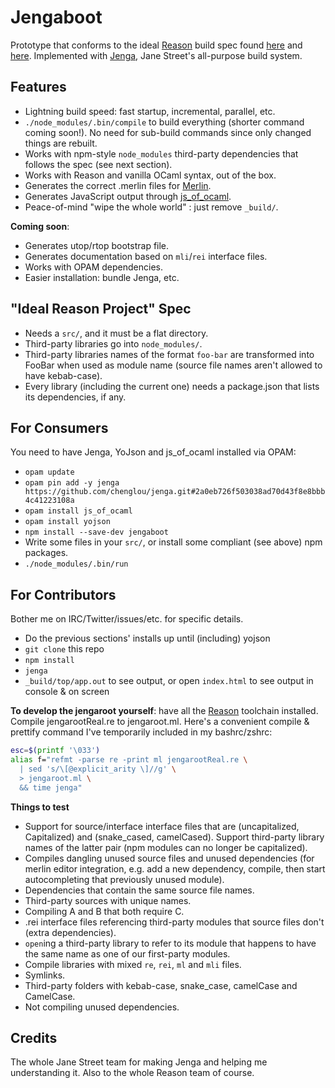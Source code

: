 # Jengaboot

Prototype that conforms to the ideal [Reason](https://github.com/facebook/reason) build spec found [here](https://github.com/facebook/reason/wiki/Reason-Project:-Proposal-For-Unifying-Local-Development-And-Package-Manement) and [here](https://github.com/facebook/reason/wiki/The-Ideal-Package-Sandbox). Implemented with [Jenga](https://github.com/janestreet/jenga), Jane Street's all-purpose build system.

## Features

- Lightning build speed: fast startup, incremental, parallel, etc.
- `./node_modules/.bin/compile` to build everything (shorter command coming soon!). No need for sub-build commands since only changed things are rebuilt.
- Works with npm-style `node_modules` third-party dependencies that follows the spec (see next section).
- Works with Reason and vanilla OCaml syntax, out of the box.
- Generates the correct .merlin files for [Merlin](https://github.com/the-lambda-church/merlin).
- Generates JavaScript output through [js_of_ocaml](http://ocsigen.org/js_of_ocaml/).
- Peace-of-mind "wipe the whole world" : just remove `_build/`.

**Coming soon**:
- Generates utop/rtop bootstrap file.
- Generates documentation based on `mli`/`rei` interface files.
- Works with OPAM dependencies.
- Easier installation: bundle Jenga, etc.

## "Ideal Reason Project" Spec

- Needs a `src/`, and it must be a flat directory.
- Third-party libraries go into `node_modules/`.
- Third-party libraries names of the format `foo-bar` are transformed into FooBar when used as module name (source file names aren't allowed to have kebab-case).
- Every library (including the current one) needs a package.json that lists its dependencies, if any.

## For Consumers

You need to have Jenga, YoJson and js_of_ocaml installed via OPAM:
- `opam update`
- `opam pin add -y jenga https://github.com/chenglou/jenga.git#2a0eb726f503038ad70d43f8e8bbb4c41223108a`
- `opam install js_of_ocaml`
- `opam install yojson`
- `npm install --save-dev jengaboot`
- Write some files in your `src/`, or install some compliant (see above) npm packages.
- `./node_modules/.bin/run`


## For Contributors
Bother me on IRC/Twitter/issues/etc. for specific details.

- Do the previous sections' installs up until (including) yojson
- `git clone` this repo
- `npm install`
- `jenga`
- `_build/top/app.out` to see output, or open `index.html` to see output in console & on screen

**To develop the jengaroot yourself**: have all the [Reason](https://github.com/facebook/reason) toolchain installed. Compile jengarootReal.re to jengaroot.ml. Here's a convenient compile & prettify command I've temporarily included in my bashrc/zshrc:

```sh
esc=$(printf '\033')
alias f="refmt -parse re -print ml jengarootReal.re \
  | sed 's/\[@explicit_arity \]//g' \
  > jengaroot.ml \
  && time jenga"
```

**Things to test**
- Support for source/interface interface files that are (uncapitalized, Capitalized) and (snake_cased, camelCased). Support third-party library names of the latter pair (npm modules can no longer be capitalized).
- Compiles dangling unused source files and unused dependencies (for merlin editor integration, e.g. add a new dependency, compile, then start autocompleting that previously unused module).
- Dependencies that contain the same source file names.
- Third-party sources with unique names.
- Compiling A and B that both require C.
- .rei interface files referencing third-party modules that source files don't (extra dependencies).
- `open`ing a third-party library to refer to its module that happens to have the same name as one of our first-party modules.
- Compile libraries with mixed `re`, `rei`, `ml` and `mli` files.
- Symlinks.
- Third-party folders with kebab-case, snake_case, camelCase and CamelCase.
- Not compiling unused dependencies.

## Credits
The whole Jane Street team for making Jenga and helping me understanding it. Also to the whole Reason team of course.
